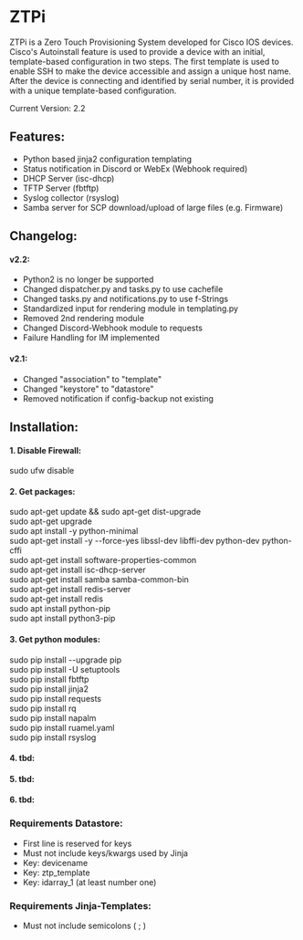 # ZTPi
ZTPi is a Zero Touch Provisioning System developed for Cisco IOS devices.
Cisco's Autoinstall feature is used to provide a device with an initial, template-based configuration in two steps. The first template is used to enable SSH to make the device accessible and assign a unique host name. After the device is connecting and identified by serial number, it is provided with a unique template-based configuration.

Current Version: 2.2  
## Features:  
  - Python based jinja2 configuration templating  
  - Status notification in Discord or WebEx (Webhook required)  
  - DHCP Server (isc-dhcp)  
  - TFTP Server (fbtftp)  
  - Syslog collector (rsyslog)  
  - Samba server for SCP download/upload of large files (e.g. Firmware)  
  
## Changelog:  
#### v2.2:    
 - Python2 is no longer be supported  
 - Changed dispatcher.py and tasks.py to use cachefile  
 - Changed tasks.py and notifications.py to use f-Strings  
 - Standardized input for rendering module in templating.py  
 - Removed 2nd rendering module  
 - Changed Discord-Webhook module to requests  
 - Failure Handling for IM implemented  

#### v2.1:    
 - Changed "association" to "template"
 - Changed "keystore" to "datastore"    
 - Removed notification if config-backup not existing    
    
    
## Installation:  
#### 1. Disable Firewall:  
sudo ufw disable  
  
#### 2. Get packages:  
sudo apt-get update && sudo apt-get dist-upgrade  
sudo apt-get upgrade  
sudo apt install -y python-minimal  
sudo apt-get install -y --force-yes libssl-dev libffi-dev python-dev python-cffi  
sudo apt-get install software-properties-common  
sudo apt-get install isc-dhcp-server  
sudo apt-get install samba samba-common-bin  
sudo apt-get install redis-server  
sudo apt-get install redis  
sudo apt install python-pip  
sudo apt install python3-pip  
  
#### 3. Get python modules:  
sudo pip install --upgrade pip  
sudo pip install -U setuptools  
sudo pip install fbtftp  
sudo pip install jinja2  
sudo pip install requests  
sudo pip install rq  
sudo pip install napalm  
sudo pip install ruamel.yaml    
sudo pip install rsyslog  
  
#### 4. tbd:    
  
  
#### 5. tbd:    
  
    
#### 6. tbd:    
 
 
 
### Requirements Datastore:  
- First line is reserved for keys
- Must not include keys/kwargs used by Jinja
- Key: devicename  
- Key: ztp_template  
- Key: idarray_1 (at least number one)  
  
  
### Requirements Jinja-Templates:  
- Must not include semicolons ( ; )  
